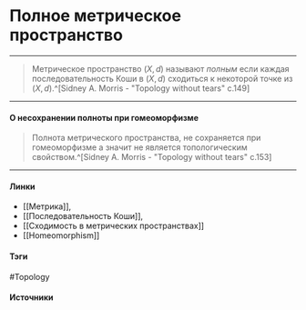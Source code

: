 # Полное метрическое пространство
***
>Метрическое пространство $(X,d)$ называют *полным* если каждая последовательность Коши в $(X,d)$ сходиться к некоторой точке из $(X,d)$.^[Sidney A. Morris - "Topology without tears" c.149]
***
#### О несохранении полноты при гомеоморфизме
>Полнота метрического пространства, не сохраняется при гомеоморфизме а значит не является топологическим свойством.^[Sidney A. Morris - "Topology without tears" c.153]

***
#### Линки
- [[Метрика]],
- [[Последовательность Коши]],
- [[Сходимость в метрических пространствах]]
- [[Homeomorphism]]
#### Тэги
 #Topology 
#### Источники
 